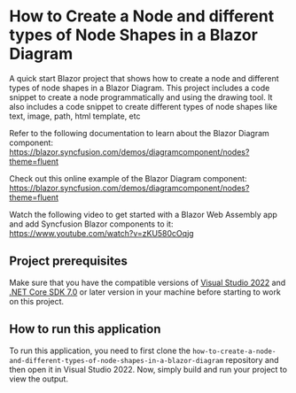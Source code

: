 # How to Create a Node and different types of Node Shapes in a Blazor Diagram

A quick start Blazor project that shows how to create a node and different types of node shapes in a Blazor Diagram. This project includes a code snippet to create a node programmatically and using the drawing tool. It also includes a code snippet to create different types of node shapes like text, image, path, html template, etc
 
Refer to the following documentation to learn about the Blazor Diagram component: 
https://blazor.syncfusion.com/demos/diagramcomponent/nodes?theme=fluent

Check out this online example of the Blazor Diagram component:
https://blazor.syncfusion.com/demos/diagramcomponent/nodes?theme=fluent

Watch the following video to get started with a Blazor Web Assembly app and add Syncfusion Blazor components to it:
https://www.youtube.com/watch?v=zKU580cOqjg

## Project prerequisites
Make sure that you have the compatible versions of [Visual Studio 2022](https://visualstudio.microsoft.com/downloads/ ) and [.NET Core SDK 7.0](https://dotnet.microsoft.com/en-us/download/dotnet/7.0) or later version in your machine before starting to work on this project.

## How to run this application
To run this application, you need to first clone the `how-to-create-a-node-and-different-types-of-node-shapes-in-a-blazor-diagram` repository and then open it in Visual Studio 2022. Now, simply build and run your project to view the output.
